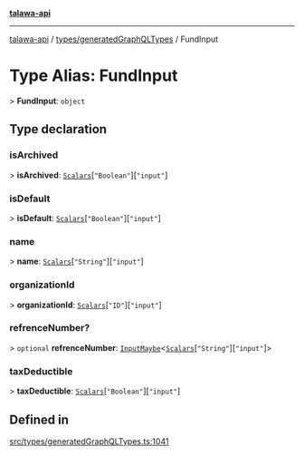 [**talawa-api**](../../../README.md)

***

[talawa-api](../../../modules.md) / [types/generatedGraphQLTypes](../README.md) / FundInput

# Type Alias: FundInput

\> **FundInput**: `object`

## Type declaration

### isArchived

\> **isArchived**: [`Scalars`](Scalars.md)\[`"Boolean"`\]\[`"input"`\]

### isDefault

\> **isDefault**: [`Scalars`](Scalars.md)\[`"Boolean"`\]\[`"input"`\]

### name

\> **name**: [`Scalars`](Scalars.md)\[`"String"`\]\[`"input"`\]

### organizationId

\> **organizationId**: [`Scalars`](Scalars.md)\[`"ID"`\]\[`"input"`\]

### refrenceNumber?

\> `optional` **refrenceNumber**: [`InputMaybe`](InputMaybe.md)\<[`Scalars`](Scalars.md)\[`"String"`\]\[`"input"`\]\>

### taxDeductible

\> **taxDeductible**: [`Scalars`](Scalars.md)\[`"Boolean"`\]\[`"input"`\]

## Defined in

[src/types/generatedGraphQLTypes.ts:1041](https://github.com/PalisadoesFoundation/talawa-api/blob/3a5276aff43f5de4f7fab3ec9683a420dcdc7a06/src/types/generatedGraphQLTypes.ts#L1041)
